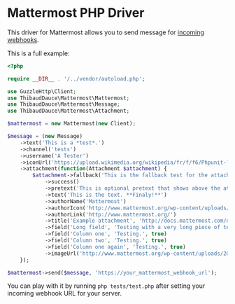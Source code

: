# Mattermost PHP Driver

This driver for Mattermost allows you to send message for [incoming webhooks](https://docs.mattermost.com/developer/webhooks-incoming.html).

This is a full example:

```php
<?php

require __DIR__ . '/../vendor/autoload.php';

use GuzzleHttp\Client;
use ThibaudDauce\Mattermost\Mattermost;
use ThibaudDauce\Mattermost\Message;
use ThibaudDauce\Mattermost\Attachment;

$mattermost = new Mattermost(new Client);

$message = (new Message)
    ->text('This is a *test*.')
    ->channel('tests')
    ->username('A Tester')
    ->iconUrl('https://upload.wikimedia.org/wikipedia/fr/f/f6/Phpunit-logo.gif')
    ->attachment(function(Attachment $attachment) {
        $attachment->fallback('This is the fallback test for the attachment.')
            ->success()
            ->pretext('This is optional pretext that shows above the attachment.')
            ->text('This is the text. **Finaly!**')
            ->authorName('Mattermost')
            ->authorIcon('http://www.mattermost.org/wp-content/uploads/2016/04/icon_WS.png')
            ->authorLink('http://www.mattermost.org/')
            ->title('Example attachment', 'http://docs.mattermost.com/developer/message-attachments.html')
            ->field('Long field', 'Testing with a very long piece of text that will take up the whole width of the table. And then some more text to make it extra long.', false)
            ->field('Column one', 'Testing.', true)
            ->field('Column two', 'Testing.', true)
            ->field('Column one again', 'Testing.', true)
            ->imageUrl('http://www.mattermost.org/wp-content/uploads/2016/03/logoHorizontal_WS.png');
    });

$mattermost->send($message, 'https://your_mattermost_webhook_url');
```

You can play with it by running `php tests/test.php` after setting your incoming webhook URL for your server.
